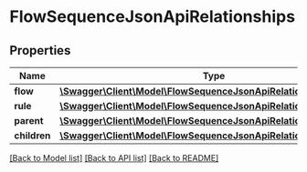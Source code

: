 # FlowSequenceJsonApiRelationships

## Properties
Name | Type | Description | Notes
------------ | ------------- | ------------- | -------------
**flow** | [**\Swagger\Client\Model\FlowSequenceJsonApiRelationshipsFlow**](FlowSequenceJsonApiRelationshipsFlow.md) |  | [optional] 
**rule** | [**\Swagger\Client\Model\FlowSequenceJsonApiRelationshipsRule**](FlowSequenceJsonApiRelationshipsRule.md) |  | [optional] 
**parent** | [**\Swagger\Client\Model\FlowSequenceJsonApiRelationshipsParent**](FlowSequenceJsonApiRelationshipsParent.md) |  | [optional] 
**children** | [**\Swagger\Client\Model\FlowSequenceJsonApiRelationshipsChildren**](FlowSequenceJsonApiRelationshipsChildren.md) |  | [optional] 

[[Back to Model list]](../../README.md#documentation-for-models) [[Back to API list]](../../README.md#documentation-for-api-endpoints) [[Back to README]](../../README.md)

